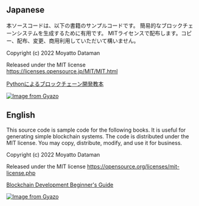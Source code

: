 
## Japanese
本ソースコードは、以下の書籍のサンプルコードです。
簡易的なブロックチェーンシステムを生成するために有用です。
MITライセンスで配布します。コピー、配布、変更、商用利用していただいて構いません。

Copyright (c) 2022 Moyatto Dataman

Released under the MIT license
https://licenses.opensource.jp/MIT/MIT.html

[Pythonによるブロックチェーン開発教本](https://www.amazon.co.jp/gp/product/B0B55XSBNZ)

[![Image from Gyazo](https://i.gyazo.com/9e54a0a29d733b1a02876595dadd0b00.png)](https://gyazo.com/9e54a0a29d733b1a02876595dadd0b00)

## English
This source code is sample code for the following books. 
It is useful for generating simple blockchain systems. 
The code is distributed under the MIT license. 
You may copy, distribute, modify, and use it for business.

Copyright (c) 2022 Moyatto Dataman

Released under the MIT license
https://opensource.org/licenses/mit-license.php

[Blockchain Development Beginner's Guide](https://www.amazon.com/dp/B0B7BLLDWQ)

[![Image from Gyazo](https://i.gyazo.com/59308c515e6ad0bd98d4ea606310cd9d.png)](https://gyazo.com/59308c515e6ad0bd98d4ea606310cd9d)


